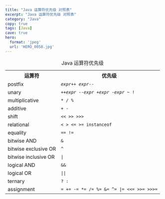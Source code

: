 ```yaml
---
title: "Java 运算符优先级 对照表"
excerpt: "Java 运算符优先级 对照表"
category: "Java"
copy: true
tags: [Java]
cave: true
hero:
  format: 'jpeg'
  url: 'HERO_0058.jpg'
---
```

<table cellspacing="5" cellpadding="2">
    <caption>Java 运算符优先级</caption>
    <tbody>
        <tr>
            <th>运算符</th>
            <th>优先级</th>
        </tr>
        <tr>
            <td>postfix</td>
            <td><code><em>expr</em>++ <em>expr</em>--</code></td>
        </tr>
        <tr>
            <td>unary</td>
            <td><code>++<em>expr</em> --<em>expr</em> +<em>expr</em> -<em>expr</em> ~ !</code></td>
        </tr>
        <tr>
            <td>multiplicative</td>
            <td><code>* / %</code></td>
        </tr>
        <tr>
            <td>additive</td>
            <td><code>+ -</code></td>
        </tr>
        <tr>
            <td>shift</td>
            <td><code>&lt;&lt; &gt;&gt; &gt;&gt;&gt;</code></td>
        </tr>
        <tr>
            <td>relational</td>
            <td><code>&lt; &gt; &lt;= &gt;= instanceof</code></td>
        </tr>
        <tr>
            <td>equality</td>
            <td><code>== !=</code></td>
        </tr>
        <tr>
            <td>bitwise AND</td>
            <td><code>&amp;</code></td>
        </tr>
        <tr>
            <td>bitwise exclusive OR</td>
            <td><code>^</code></td>
        </tr>
        <tr>
            <td>bitwise inclusive OR</td>
            <td><code>|</code></td>
        </tr>
        <tr>
            <td>logical AND</td>
            <td><code>&amp;&amp;</code></td>
        </tr>
        <tr>
            <td>logical OR</td>
            <td><code>||</code></td>
        </tr>
        <tr>
            <td>ternary</td>
            <td><code>? :</code></td>
        </tr>
        <tr>
            <td>assignment</td>
            <td><code>= += -= *= /= %= &amp;= ^= |= &lt;&lt;= &gt;&gt;= &gt;&gt;&gt;=</code></td>
        </tr>
    </tbody>
</table>
